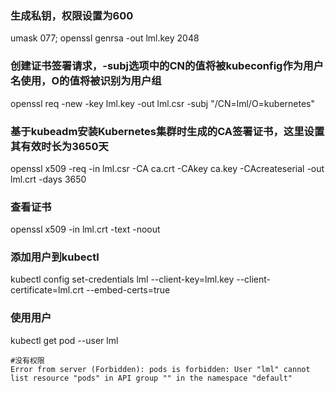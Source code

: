 ### 生成私钥，权限设置为600
umask 077; openssl genrsa -out lml.key 2048

### 创建证书签署请求，-subj选项中的CN的值将被kubeconfig作为用户名使用，O的值将被识别为用户组
openssl req -new -key lml.key -out lml.csr -subj "/CN=lml/O=kubernetes"

### 基于kubeadm安装Kubernetes集群时生成的CA签署证书，这里设置其有效时长为3650天
openssl x509 -req -in lml.csr -CA ca.crt -CAkey ca.key -CAcreateserial -out lml.crt -days 3650

### 查看证书
openssl x509 -in lml.crt -text -noout

### 添加用户到kubectl
kubectl config set-credentials lml --client-key=lml.key --client-certificate=lml.crt --embed-certs=true

### 使用用户
kubectl get pod --user lml
```
#没有权限
Error from server (Forbidden): pods is forbidden: User "lml" cannot list resource "pods" in API group "" in the namespace "default"
```